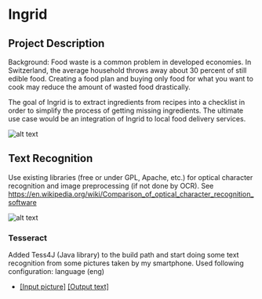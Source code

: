 # Ingrid

## Project Description

Background: Food waste is a common problem in developed economies. In Switzerland, the average household throws away about 30 percent of still edible food. Creating a food plan and buying only food for what you want to cook may reduce the amount of wasted food drastically.  

The goal of Ingrid is to extract ingredients from recipes into a checklist in order to simplify the process of getting missing ingredients. The ultimate use case would be an integration of Ingrid to local food delivery services.

![alt text](https://github.com/yaw89/ingrid/blob/master/Workflow.png)

## Text Recognition

Use existing libraries (free or under GPL, Apache, etc.) for optical character recognition and image preprocessing (if not done by OCR). See https://en.wikipedia.org/wiki/Comparison_of_optical_character_recognition_software

![alt text](https://github.com/yaw89/ingrid/blob/master/textrecognition_workflow.png)

### Tesseract

Added Tess4J (Java library) to the build path and start doing some text recognition from some pictures taken by my smartphone. Used following configuration: language (eng) 

* [[Input picture]](https://github.com/yaw89/ingrid/blob/master/backend/resources/raw_images/ausbau_nordumfahrung_a1.jpg) [[Output text]](https://github.com/yaw89/ingrid/blob/master/backend/resources/output/ausbau_nordumfahrung_a1.txt)
